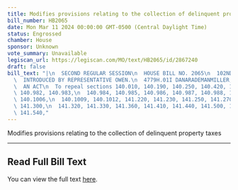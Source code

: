 ```yaml
---
title: Modifies provisions relating to the collection of delinquent property taxes
bill_number: HB2065
date: Mon Mar 11 2024 00:00:00 GMT-0500 (Central Daylight Time)
status: Engrossed
chamber: House
sponsor: Unknown
vote_summary: Unavailable
legiscan_url: https://legiscan.com/MO/text/HB2065/id/2867240
draft: false
bill_text: "|\n  SECOND REGULAR SESSION\n  HOUSE BILL NO. 2065\n  102ND GENERAL ASSEMBLY\n\
  \  INTRODUCED BY REPRESENTATIVE OWEN.\n  4779H.01I DANARADEMANMILLER,ChiefClerk\n\
  \  AN ACT\n  To repeal sections 140.010, 140.190, 140.250, 140.420, 140.980, 140.981,\
  \ 140.982, 140.983,\n  140.984, 140.985, 140.986, 140.987, 140.988, 140.991, 140.1000,\
  \ 140.1006,\n  140.1009, 140.1012, 141.220, 141.230, 141.250, 141.270, 141.290,\
  \ 141.300,\n  141.320, 141.330, 141.360, 141.410, 141.440, 141.500, 141.520, 141.535,\
  \ 141.540,"
---
```

Modifies provisions relating to the collection of delinquent property taxes

---

## Read Full Bill Text

You can view the full text [here](https://legiscan.com/MO/text/HB2065/id/2867240).

